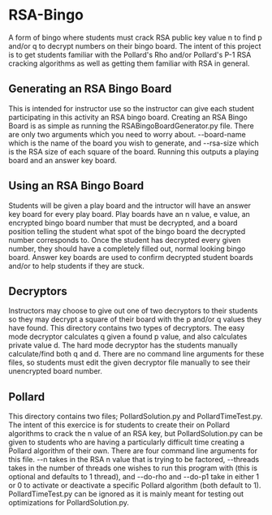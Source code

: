 # RSA-Bingo
A form of bingo where students must crack RSA public key value n to find p and/or q to decrypt numbers on their bingo board. The intent of this project is to get students familiar with the Pollard's Rho and/or Pollard's P-1 RSA cracking algorithms as well as getting them familiar with RSA in general.

## Generating an RSA Bingo Board
This is intended for instructor use so the instructor can give each student participating in this activity an RSA bingo board. Creating an RSA Bingo Board is as simple as running the RSABingoBoardGenerator.py file. There are only two arguments which you need to worry about. --board-name which is the name of the board you wish to generate, and --rsa-size which is the RSA size of each square of the board. Running this outputs a playing board and an answer key board.

## Using an RSA Bingo Board
Students will be given a play board and the intructor will have an answer key board for every play board. Play boards have an n value, e value, an encrypted bingo board number that must be decrypted, and a board position telling the student what spot of the bingo board the decrypted number corresponds to. Once the student has decrypted every given number, they should have a completely filled out, normal looking bingo board. Answer key boards are used to confirm decrypted student boards and/or to help students if they are stuck.

## Decryptors
Instructors may choose to give out one of two decryptors to their students so they may decrypt a square of their board with the p and/or q values they have found. This directory contains two types of decryptors. The easy mode decryptor calculates q given a found p value, and also calculates private value d. The hard mode decryptor has the students manually calculate/find both q and d. There are no command line arguments for these files, so students must edit the given decryptor file manually to see their unencrypted board number.

## Pollard
This directory contains two files; PollardSolution.py and PollardTimeTest.py. The intent of this exercice is for students to create their on Pollard algorithms to crack the n value of an RSA key, but PollardSolution.py can be given to students who are having a particularly difficult time creating a Pollard algorithm of their own. There are four command line arguments for this file. --n takes in the RSA n value that is trying to be factored, --threads takes in the number of threads one wishes to run this program with (this is optional and defaults to 1 thread), and --do-rho and --do-p1 take in either 1 or 0 to activate or deactivate a specific Pollard algorithm (both default to 1). PollardTimeTest.py can be ignored as it is mainly meant for testing out optimizations for PollardSolution.py.
